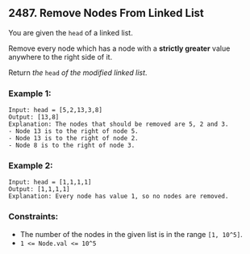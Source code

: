 ## 2487. Remove Nodes From Linked List

You are given the ```head``` of a linked list.

Remove every node which has a node with a **strictly greater** value anywhere to the right side of it.

Return *the* ```head``` *of the modified linked list*.

### Example 1:
```
Input: head = [5,2,13,3,8]
Output: [13,8]
Explanation: The nodes that should be removed are 5, 2 and 3.
- Node 13 is to the right of node 5.
- Node 13 is to the right of node 2.
- Node 8 is to the right of node 3.
```
### Example 2:
```
Input: head = [1,1,1,1]
Output: [1,1,1,1]
Explanation: Every node has value 1, so no nodes are removed.
```

### Constraints:

* The number of the nodes in the given list is in the range ```[1, 10^5]```.
* ```1 <= Node.val <= 10^5```